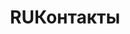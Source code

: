 ---
pageKey: contact
locale: ru
name: contacts
title: RUКонтакты
crumbLabel: Контакты
metaData:
  description: test
description: >-
    Оставьте свой номер и мы вам перезвоним
header:
  images:
    - alt: app mobile
      image: /img/contactBkg.png
form: 
    name: Имя
    phone: Номер телефона
    btn: Заказать звонок   
contactsList:
    instagram: https://www.instagram.com/
    facebook: https://www.facebook.com/
    twitter: https://www.twitter.com/     
    phone: +38 (068) 5555 999
    email: info@inta-ics.com
    local: Украина, Киев, ул. Линейная 17      
---